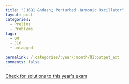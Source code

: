 ```yaml
---
title: "J16Q1 &ndash; Perturbed Harmonic Oscillator"
layout: post
categories:
  - Prelims
  - Problems
tags:
  - QM
  - J16
  - untagged

permalink: /:categories/:year/:month/Q1:output_ext
comments: false
---
```

<object data="2016J1Q.pdf" type="application/pdf" width="100%" height="500"></object>
<div class="message"><a href='https://princetonprelim.com/prelim/34/'>Check for solutions to this year's exam</a></div>